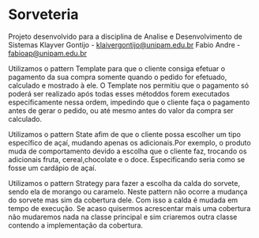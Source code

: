 # Sorveteria
Projeto desenvolvido para a disciplina de Analise e Desenvolvimento de Sistemas
Klayver Gontijo - klaivergontijo@unipam.edu.br
Fabio Andre -  fabioap@unipam.edu.br

Utilizamos o pattern Template para que o cliente consiga efetuar o pagamento da sua compra somente quando o pedido for efetuado, calculado e mostrado à ele.
O Template nos permitiu que o pagamento só poderá ser realizado após todas esses métoddos forem executados especificamente nessa ordem, impedindo que o cliente faça o pagamento antes de gerar o pedido, ou até mesmo antes do valor da compra ser calculado.

Utilizamos o pattern State afim de que o cliente possa escolher um tipo específico de açaí, mudando apenas os adicionais.Por exemplo, o produto muda de comportamento devido a escolha que o cliente faz, trocando os adicionais fruta, cereal,chocolate e o doce. Especificando seria como se fosse um cardápio de açaí.

Utilizamos o pattern Strategy para fazer a escolha da calda do sorvete, sendo ela de morango ou caramelo. Neste pattern não ocorre a mudança do sorvete mas sim da cobertura dele. Com isso a calda é mudada em tempo de execução. Se acaso quisermos acrescentar mais uma cobertura não mudaremos nada na classe principal e sim criaremos outra classe contendo a  implementação da cobertura.
